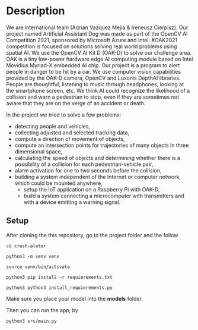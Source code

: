 # Description

We are international team (Adrian Vazquez Mejia & Ireneusz Cierpisz). Our project named Artificial Assistant Dog was made as part of the OpenCV AI Competition 2021, sponsored by Microsoft Azure and Intel. #OAK2021 competition is focused on solutions solving real world problems using spatial AI. We use the OpenCV AI Kit D (OAK-D) to solve our challenge area. OAK is a tiny low-power hardware edge AI computing module based on Intel Movidius Myriad-X embedded AI chip. Our project is a program to alert people in danger to be hit by a car. We use computer vision capabilities provided by the OAK-D camera, OpenCV and Luxonis DepthAI libraries. 
People are thoughtful, listening to music through headphones, looking at the smartphone screen, etc. We think AI could recognize the likelihood of a collision and warn a pedestrian to stop, even if they are sometimes not aware that they are on the verge of an accident or death.

In the project we tried to solve a few problems:
   - detecting people and vehicles,
   - collecting adjusted and selected tracking data, 
   - compute a direction of movement of objects, 
   - compute an intersection points for trajectories of many objects in three dimensional space,
   - calculating the speed of objects and determining whether there is a possibility of a collision for each pedestrian-vehicle pair,
   - alarm activation for one to two seconds before the collision,
   - building a system independent of the Internet or computer network, which could be mounted anywhere,
      - setup the IoT application on a Raspberry Pi with OAK-D, 
      - build a system connecting a microcomputer with transmitters and with a device emitting a warning signal. 

## Setup
After cloning the this repository, go to the project folder and the follow

```
cd crash-aleter
```
```
python3 -m venv venv
```
```
source venv/bin/activate
```
```
python3 pip install -r requierements.txt
```
```
python3 python3 install_requierements.py
```

Make sure you place your model into the __models__ folder.

Then you can run the app, by

```
python3 src/main.py
```
